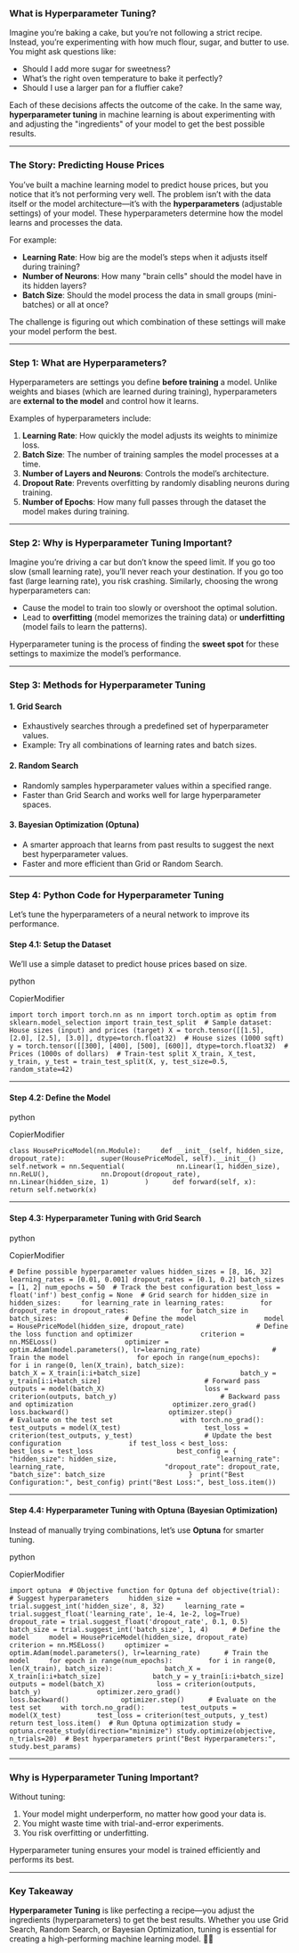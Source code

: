 ### **What is Hyperparameter Tuning?**

Imagine you’re baking a cake, but you’re not following a strict recipe. Instead, you’re experimenting with how much flour, sugar, and butter to use. You might ask questions like:

- Should I add more sugar for sweetness?
- What’s the right oven temperature to bake it perfectly?
- Should I use a larger pan for a fluffier cake?

Each of these decisions affects the outcome of the cake. In the same way, **hyperparameter tuning** in machine learning is about experimenting with and adjusting the "ingredients" of your model to get the best possible results.

---

### **The Story: Predicting House Prices**

You’ve built a machine learning model to predict house prices, but you notice that it’s not performing very well. The problem isn’t with the data itself or the model architecture—it’s with the **hyperparameters** (adjustable settings) of your model. These hyperparameters determine how the model learns and processes the data.

For example:

- **Learning Rate**: How big are the model’s steps when it adjusts itself during training?
- **Number of Neurons**: How many "brain cells" should the model have in its hidden layers?
- **Batch Size**: Should the model process the data in small groups (mini-batches) or all at once?

The challenge is figuring out which combination of these settings will make your model perform the best.

---

### **Step 1: What are Hyperparameters?**

Hyperparameters are settings you define **before training** a model. Unlike weights and biases (which are learned during training), hyperparameters are **external to the model** and control how it learns.

Examples of hyperparameters include:

1. **Learning Rate**: How quickly the model adjusts its weights to minimize loss.
2. **Batch Size**: The number of training samples the model processes at a time.
3. **Number of Layers and Neurons**: Controls the model’s architecture.
4. **Dropout Rate**: Prevents overfitting by randomly disabling neurons during training.
5. **Number of Epochs**: How many full passes through the dataset the model makes during training.

---

### **Step 2: Why is Hyperparameter Tuning Important?**

Imagine you’re driving a car but don’t know the speed limit. If you go too slow (small learning rate), you’ll never reach your destination. If you go too fast (large learning rate), you risk crashing. Similarly, choosing the wrong hyperparameters can:

- Cause the model to train too slowly or overshoot the optimal solution.
- Lead to **overfitting** (model memorizes the training data) or **underfitting** (model fails to learn the patterns).

Hyperparameter tuning is the process of finding the **sweet spot** for these settings to maximize the model’s performance.

---

### **Step 3: Methods for Hyperparameter Tuning**

#### **1. Grid Search**

- Exhaustively searches through a predefined set of hyperparameter values.
- Example: Try all combinations of learning rates and batch sizes.

#### **2. Random Search**

- Randomly samples hyperparameter values within a specified range.
- Faster than Grid Search and works well for large hyperparameter spaces.

#### **3. Bayesian Optimization (Optuna)**

- A smarter approach that learns from past results to suggest the next best hyperparameter values.
- Faster and more efficient than Grid or Random Search.

---

### **Step 4: Python Code for Hyperparameter Tuning**

Let’s tune the hyperparameters of a neural network to improve its performance.

#### **Step 4.1: Setup the Dataset**

We’ll use a simple dataset to predict house prices based on size.

python

CopierModifier

`import torch import torch.nn as nn import torch.optim as optim from sklearn.model_selection import train_test_split  # Sample dataset: House sizes (input) and prices (target) X = torch.tensor([[1.5], [2.0], [2.5], [3.0]], dtype=torch.float32)  # House sizes (1000 sqft) y = torch.tensor([[300], [400], [500], [600]], dtype=torch.float32)  # Prices (1000s of dollars)  # Train-test split X_train, X_test, y_train, y_test = train_test_split(X, y, test_size=0.5, random_state=42)`

---

#### **Step 4.2: Define the Model**

python

CopierModifier

`class HousePriceModel(nn.Module):     def __init__(self, hidden_size, dropout_rate):         super(HousePriceModel, self).__init__()         self.network = nn.Sequential(             nn.Linear(1, hidden_size),             nn.ReLU(),             nn.Dropout(dropout_rate),             nn.Linear(hidden_size, 1)         )      def forward(self, x):         return self.network(x)`

---

#### **Step 4.3: Hyperparameter Tuning with Grid Search**

python

CopierModifier

`# Define possible hyperparameter values hidden_sizes = [8, 16, 32] learning_rates = [0.01, 0.001] dropout_rates = [0.1, 0.2] batch_sizes = [1, 2] num_epochs = 50  # Track the best configuration best_loss = float('inf') best_config = None  # Grid search for hidden_size in hidden_sizes:     for learning_rate in learning_rates:         for dropout_rate in dropout_rates:             for batch_size in batch_sizes:                 # Define the model                 model = HousePriceModel(hidden_size, dropout_rate)                  # Define the loss function and optimizer                 criterion = nn.MSELoss()                 optimizer = optim.Adam(model.parameters(), lr=learning_rate)                  # Train the model                 for epoch in range(num_epochs):                     for i in range(0, len(X_train), batch_size):                         batch_X = X_train[i:i+batch_size]                         batch_y = y_train[i:i+batch_size]                          # Forward pass                         outputs = model(batch_X)                         loss = criterion(outputs, batch_y)                          # Backward pass and optimization                         optimizer.zero_grad()                         loss.backward()                         optimizer.step()                  # Evaluate on the test set                 with torch.no_grad():                     test_outputs = model(X_test)                     test_loss = criterion(test_outputs, y_test)                  # Update the best configuration                 if test_loss < best_loss:                     best_loss = test_loss                     best_config = {                         "hidden_size": hidden_size,                         "learning_rate": learning_rate,                         "dropout_rate": dropout_rate,                         "batch_size": batch_size                     }  print("Best Configuration:", best_config) print("Best Loss:", best_loss.item())`

---

#### **Step 4.4: Hyperparameter Tuning with Optuna (Bayesian Optimization)**

Instead of manually trying combinations, let’s use **Optuna** for smarter tuning.

python

CopierModifier

`import optuna  # Objective function for Optuna def objective(trial):     # Suggest hyperparameters     hidden_size = trial.suggest_int('hidden_size', 8, 32)     learning_rate = trial.suggest_float('learning_rate', 1e-4, 1e-2, log=True)     dropout_rate = trial.suggest_float('dropout_rate', 0.1, 0.5)     batch_size = trial.suggest_int('batch_size', 1, 4)      # Define the model     model = HousePriceModel(hidden_size, dropout_rate)     criterion = nn.MSELoss()     optimizer = optim.Adam(model.parameters(), lr=learning_rate)      # Train the model     for epoch in range(num_epochs):         for i in range(0, len(X_train), batch_size):             batch_X = X_train[i:i+batch_size]             batch_y = y_train[i:i+batch_size]              outputs = model(batch_X)             loss = criterion(outputs, batch_y)              optimizer.zero_grad()             loss.backward()             optimizer.step()      # Evaluate on the test set     with torch.no_grad():         test_outputs = model(X_test)         test_loss = criterion(test_outputs, y_test)      return test_loss.item()  # Run Optuna optimization study = optuna.create_study(direction="minimize") study.optimize(objective, n_trials=20)  # Best hyperparameters print("Best Hyperparameters:", study.best_params)`

---

### **Why is Hyperparameter Tuning Important?**

Without tuning:

1. Your model might underperform, no matter how good your data is.
2. You might waste time with trial-and-error experiments.
3. You risk overfitting or underfitting.

Hyperparameter tuning ensures your model is trained efficiently and performs its best.

---

### **Key Takeaway**

**Hyperparameter Tuning** is like perfecting a recipe—you adjust the ingredients (hyperparameters) to get the best results. Whether you use Grid Search, Random Search, or Bayesian Optimization, tuning is essential for creating a high-performing machine learning model. 🍰✨